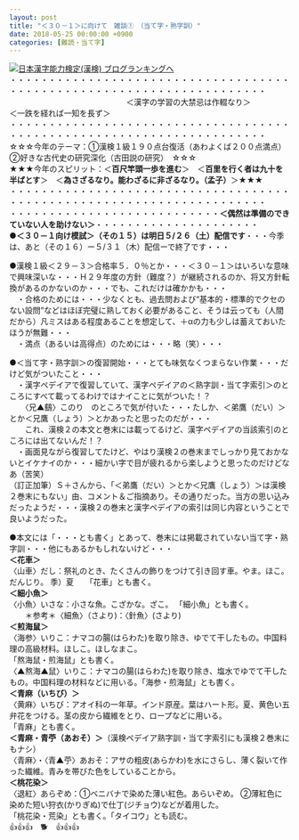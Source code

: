 ```yaml
---
layout: post
title: "＜３０－１＞に向けて　雑談①　（当て字・熟字訓）"
date: 2018-05-25 00:00:00 +0900
categories: [難読・当て字]
---
```


[![](/syuusyuu9701/assets/images/＜３０－１＞に向けて-雑談①-（当て字・熟字訓）-br_c_3028_1.gif)](http://blog.with2.net/link.php?1659096:3028 "日本漢字能力検定(漢検) ブログランキングへ")[日本漢字能力検定(漢検) ブログランキングへ](http://blog.with2.net/link.php?1659096:3028)  
・・・・・・・・・・・・・・・・・・・・・・・・・・・・・・・・・・・・・・・・・・・・・・・・・・・・・・・・・・・・・・・・・・・・・  
　　　　　　　　　　　　　　　＜漢字の学習の大禁忌は作輟なり＞　　　　　＜一跌を経れば一知を長ず＞　　　　　  
・・・・・・・・・・・・・・・・・・・・・・・・・・・・・・・・・・・・・・・・・・・・・・・・・・・・・・・・・・・・・・・・・・・・・  
☆☆☆今年のテーマ：①漢検１級１９０点台復活（あわよくば２００点満点）　②好きな古代史の研究深化（古田説の研究）　☆☆☆  
★★★今年のスピリット：＜**百尺竿頭一歩を進む**＞　＜**百里を行く者は九十を半ばとす**＞　＜**為さざるなり。能わざるに非ざるなり。（孟子）**＞★★★  
・・・・・・・・・・・・・・・・・・・・・・・・・・・・・・・・・・・・・・・・・・・・・・・・・・・・・・・・・・・・・・・・・・・・・  
・・・・・・・・・・・・・・・・・・・・・・・・・・・**＜偶然は準備のできていない人を助けない＞**・・・・・・・・・・・・・・・・・・・・・  
**●＜３０－１向け模試＞（その１５）は明日５/２６（土）配信です**・・・今季は、あと（その１６）ー５/３１（木）配信ーで終了です・・・  
  
●漢検１級＜２９－３＞合格率５．０％とか・・・＜３０－１＞はいろいな意味で興味深いな・・・Ｈ２９年度の方針（難度？）が継続されるのか、将又方針転換があるのかないのか・・・でも、これだけは確かかも・・・  
　・合格のためには・・・少なくとも、過去問および“基本的・標準的でクセのない設問”などはほぼ完璧に熟しておく必要があること、そうは云っても（人間だから）凡ミスはある程度あることを想定して、＋αの力も少しは蓄えておいたほうが無難・・・  
　・満点（あるいは高得点）のためには・・・略（笑）・・・  
  
●＜当て字・熟字訓＞の復習開始・・・とても味気なくつまらない作業・・・だけど気がついたこと・・・  
　・漢字ペデイアで復習していて、漢字ペデイアの＜熟字訓・当て字索引＞のところにすべて載ってるわけではナイことに気がついた！？  
　　〈兄▲鷂〉このり　のところで気が付いた・・・たしか、＜弟鷹（だい）＞とか＜兄鷹（しょう）＞とかあったと思ったのだが・・・  
　　これ、漢検２の本文と巻末には載ってるけど、漢字ペデイアの当該索引のところには出てないんだ！？  
　・画面見ながら復習してたけど、やはり漢検２の巻末までしっかり見ておかないとイケナイのか・・・細かい字で目が疲れるから楽しようと思ったのだけどなあ（苦笑）  
（訂正加筆）Ｓ＋さんから、「＜弟鷹（だい）＞とか＜兄鷹（しょう）＞は漢検２巻末にもない」由、コメント＆ご指摘あり。その通りだった。当方の思い込みだったようだ・・・漢検２の巻末と漢字ペデイアの索引は同じ内容ということで良いようだった。  
  
●本文には「・・・とも書く」とあって、巻末には掲載されていない当て字・熟字訓・・・他にもあるかもしれないけど・・・  
**＜花車＞**  
〈山車〉だし：祭礼のとき、たくさんの飾りをつけて引き回す車。やま。ほこ。だんじり。 季）夏　　「花車」とも書く。  
**＜細小魚＞**  
〈小魚〉いさな：小さな魚。こざかな。ざこ。 「細小魚」とも書く。  
　　＊参考＊〈細魚〉（さより)：〈針魚〉(さより)  
**＜煎海鼠＞**  
〈海参〉いりこ：ナマコの腸(はらわた)を取り除き、ゆでて干したもの。中国料理の高級材料。ほしこ。ほしなまこ。  
「熬海鼠・煎海鼠」とも書く。  
〈▲熬海▲鼠〉いりこ：ナマコの腸(はらわた)を取り除き、塩水でゆでて干したもの。中国料理の材料などに用いる。「海参・煎海鼠」とも書く。  
**＜青麻（いちび）＞**  
〈黄麻〉いちび：アオイ科の一年草。インド原産。葉はハート形。夏、黄色い五弁花をつける。茎の皮から繊維をとり、ロープなどに用いる。  
「青麻」とも書く。  
**＜青麻・青苧（あおそ）＞**（漢検ペデイア熟字訓・当て字索引にも漢検２巻末にもナシ）  
〈青麻〉・〈青▲苧〉あおそ：アサの粗皮(あらかわ)を水にさらし、薄く裂いて作った繊維。青みを帯びた色をしていることから。  
**＜桃花染＞**  
〈退紅〉あらぞめ：①ベニバナで染めた薄い紅色。あらいぞめ。 ②薄紅色に染めた短い狩衣(かりぎぬ)で仕丁(ジチョウ)などが着用した。  
「桃花染・荒染」とも書く。「タイコウ」とも読む。  
👍👍👍　🐕　👍👍👍